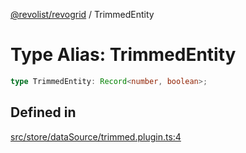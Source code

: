 [@revolist/revogrid](README.md) / TrimmedEntity

# Type Alias: TrimmedEntity

```ts
type TrimmedEntity: Record<number, boolean>;
```

## Defined in

[src/store/dataSource/trimmed.plugin.ts:4](https://github.com/revolist/revogrid/blob/8213d73a71275549be4832f9fff99c2dcf82fa2e/src/store/dataSource/trimmed.plugin.ts#L4)
